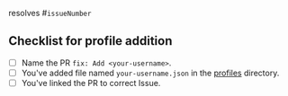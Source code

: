 <!-- Replace <`issueNumber`> with the Issue number to link it with this PR -->
<!-- Example: #1 links this PR to the first Issue-->

resolves #`issueNumber`

## Checklist for profile addition

- [ ] Name the PR `fix: Add <your-username>`.
- [ ] You've added file named `your-username.json` in the [profiles](https://github.com/EddieHubCommunity/awesome-github-profiles/tree/main/profiles) directory. 
- [ ] You've linked the PR to correct Issue.
